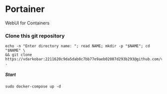 # Portainer
WebUI for Containers

### Clone this git repository
```
echo -n "Enter directory name: "; read NAME; mkdir -p "$NAME"; cd "$NAME" \
&& git clone https://vdarkobar:2211620c9da5dab0c7bb77e9aeb02087d293b293@github.com/vdarkobar/Portainer.git .
```
  
##### Start
```
sudo docker-compose up -d
```
